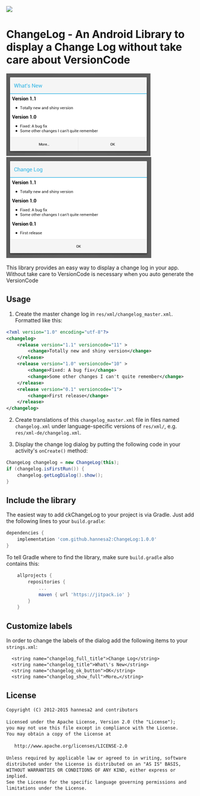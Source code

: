 [![](https://jitpack.io/v/hannesa2/ChangeLog.svg)](https://jitpack.io/#hannesa2/ChangeLog)

# ChangeLog - An Android Library to display a Change Log without take care about VersionCode

![Screenshot](screenshot_1.png)
![Screenshot](screenshot_2.png)

This library provides an easy way to display a change log in your app.
Without take care to VersionCode is necessary when you auto generate the VersionCode

## Usage

1. Create the master change log in `res/xml/changelog_master.xml`. Formatted like this:

  ```xml
  <?xml version="1.0" encoding="utf-8"?>
  <changelog>
      <release version="1.1" versioncode="11" >
          <change>Totally new and shiny version</change>
      </release>
      <release version="1.0" versioncode="10" >
          <change>Fixed: A bug fix</change>
          <change>Some other changes I can't quite remember</change>
      </release>
      <release version="0.1" versioncode="1">
          <change>First release</change>
      </release>
  </changelog>
  ```

2. Create translations of this `changelog_master.xml` file in files named `changelog.xml` under
language-specific versions of `res/xml/`, e.g. `res/xml-de/changelog.xml`.

3. Display the change log dialog by putting the following code in your activity's `onCreate()` method:

  ```java
  ChangeLog changelog = new ChangeLog(this);
  if (changelog.isFirstRun()) {
      changelog.getLogDialog().show();
  }
  ```

## Include the library

The easiest way to add ckChangeLog to your project is via Gradle. Just add the following lines to your `build.gradle`:

```groovy
dependencies {
    implementation 'com.github.hannesa2:ChangeLog:1.0.0'
}
```

To tell Gradle where to find the library, make sure `build.gradle` also contains this:

```groovy
	allprojects {
		repositories {
			...
			maven { url 'https://jitpack.io' }
		}
	}
```

## Customize labels

In order to change the labels of the dialog add the following items to your `strings.xml`:

```
  <string name="changelog_full_title">Change Log</string>
  <string name="changelog_title">What\'s New</string>
  <string name="changelog_ok_button">OK</string>
  <string name="changelog_show_full">More…</string>
```

## License

    Copyright (C) 2012-2015 hannesa2 and contributors

    Licensed under the Apache License, Version 2.0 (the "License");
    you may not use this file except in compliance with the License.
    You may obtain a copy of the License at

       http://www.apache.org/licenses/LICENSE-2.0

    Unless required by applicable law or agreed to in writing, software
    distributed under the License is distributed on an "AS IS" BASIS,
    WITHOUT WARRANTIES OR CONDITIONS OF ANY KIND, either express or implied.
    See the License for the specific language governing permissions and
    limitations under the License.
